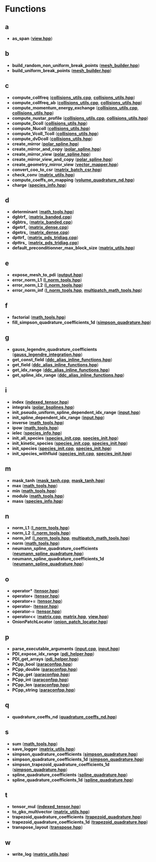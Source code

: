 
# Functions



## a

* **as\_span** ([**view.hpp**](view_8hpp.md))


## b

* **build\_random\_non\_uniform\_break\_points** ([**mesh\_builder.hpp**](mesh__builder_8hpp.md))
* **build\_uniform\_break\_points** ([**mesh\_builder.hpp**](mesh__builder_8hpp.md))


## c

* **compute\_collfreq** ([**collisions\_utils.cpp**](collisions__utils_8cpp.md), [**collisions\_utils.hpp**](collisions__utils_8hpp.md))
* **compute\_collfreq\_ab** ([**collisions\_utils.cpp**](collisions__utils_8cpp.md), [**collisions\_utils.hpp**](collisions__utils_8hpp.md))
* **compute\_momentum\_energy\_exchange** ([**collisions\_utils.cpp**](collisions__utils_8cpp.md), [**collisions\_utils.hpp**](collisions__utils_8hpp.md))
* **compute\_nustar\_profile** ([**collisions\_utils.cpp**](collisions__utils_8cpp.md), [**collisions\_utils.hpp**](collisions__utils_8hpp.md))
* **compute\_Dcoll** ([**collisions\_utils.hpp**](collisions__utils_8hpp.md))
* **compute\_Nucoll** ([**collisions\_utils.hpp**](collisions__utils_8hpp.md))
* **compute\_Vcoll\_Tcoll** ([**collisions\_utils.hpp**](collisions__utils_8hpp.md))
* **compute\_dvDcoll** ([**collisions\_utils.hpp**](collisions__utils_8hpp.md))
* **create\_mirror** ([**polar\_spline.hpp**](polar__spline_8hpp.md))
* **create\_mirror\_and\_copy** ([**polar\_spline.hpp**](polar__spline_8hpp.md))
* **create\_mirror\_view** ([**polar\_spline.hpp**](polar__spline_8hpp.md))
* **create\_mirror\_view\_and\_copy** ([**polar\_spline.hpp**](polar__spline_8hpp.md))
* **create\_geometry\_mirror\_view** ([**vector\_mapper.hpp**](vector__mapper_8hpp.md))
* **convert\_coo\_to\_csr** ([**matrix\_batch\_csr.hpp**](matrix__batch__csr_8hpp.md))
* **check\_conv** ([**matrix\_utils.hpp**](matrix__utils_8hpp.md))
* **compute\_coeffs\_on\_mapping** ([**volume\_quadrature\_nd.hpp**](volume__quadrature__nd_8hpp.md))
* **charge** ([**species\_info.hpp**](species__info_8hpp.md))


## d

* **determinant** ([**math\_tools.hpp**](math__tools_8hpp.md))
* **dgbtrf\_** ([**matrix\_banded.cpp**](matrix__banded_8cpp.md))
* **dgbtrs\_** ([**matrix\_banded.cpp**](matrix__banded_8cpp.md))
* **dgetrf\_** ([**matrix\_dense.cpp**](matrix__dense_8cpp.md))
* **dgetrs\_** ([**matrix\_dense.cpp**](matrix__dense_8cpp.md))
* **dpttrf\_** ([**matrix\_pds\_tridiag.cpp**](matrix__pds__tridiag_8cpp.md))
* **dpttrs\_** ([**matrix\_pds\_tridiag.cpp**](matrix__pds__tridiag_8cpp.md))
* **default\_preconditionner\_max\_block\_size** ([**matrix\_utils.hpp**](matrix__utils_8hpp.md))


## e

* **expose\_mesh\_to\_pdi** ([**output.hpp**](output_8hpp.md))
* **error\_norm\_L1** ([**l\_norm\_tools.hpp**](l__norm__tools_8hpp.md))
* **error\_norm\_L2** ([**l\_norm\_tools.hpp**](l__norm__tools_8hpp.md))
* **error\_norm\_inf** ([**l\_norm\_tools.hpp**](l__norm__tools_8hpp.md), [**multipatch\_math\_tools.hpp**](multipatch__math__tools_8hpp.md))


## f

* **factorial** ([**math\_tools.hpp**](math__tools_8hpp.md))
* **fill\_simpson\_quadrature\_coefficients\_1d** ([**simpson\_quadrature.hpp**](simpson__quadrature_8hpp.md))


## g

* **gauss\_legendre\_quadrature\_coefficients** ([**gauss\_legendre\_integration.hpp**](gauss__legendre__integration_8hpp.md))
* **get\_const\_field** ([**ddc\_alias\_inline\_functions.hpp**](ddc__alias__inline__functions_8hpp.md))
* **get\_field** ([**ddc\_alias\_inline\_functions.hpp**](ddc__alias__inline__functions_8hpp.md))
* **get\_idx\_range** ([**ddc\_alias\_inline\_functions.hpp**](ddc__alias__inline__functions_8hpp.md))
* **get\_spline\_idx\_range** ([**ddc\_alias\_inline\_functions.hpp**](ddc__alias__inline__functions_8hpp.md))


## i

* **index** ([**indexed\_tensor.hpp**](indexed__tensor_8hpp.md))
* **integrals** ([**polar\_bsplines.hpp**](polar__bsplines_8hpp.md))
* **init\_pseudo\_uniform\_spline\_dependent\_idx\_range** ([**input.hpp**](input_8hpp.md))
* **init\_spline\_dependent\_idx\_range** ([**input.hpp**](input_8hpp.md))
* **inverse** ([**math\_tools.hpp**](math__tools_8hpp.md))
* **ipow** ([**math\_tools.hpp**](math__tools_8hpp.md))
* **ielec** ([**species\_info.hpp**](species__info_8hpp.md))
* **init\_all\_species** ([**species\_init.cpp**](species__init_8cpp.md), [**species\_init.hpp**](species__init_8hpp.md))
* **init\_kinetic\_species** ([**species\_init.cpp**](species__init_8cpp.md), [**species\_init.hpp**](species__init_8hpp.md))
* **init\_species** ([**species\_init.cpp**](species__init_8cpp.md), [**species\_init.hpp**](species__init_8hpp.md))
* **init\_species\_withfluid** ([**species\_init.cpp**](species__init_8cpp.md), [**species\_init.hpp**](species__init_8hpp.md))


## m

* **mask\_tanh** ([**mask\_tanh.cpp**](mask__tanh_8cpp.md), [**mask\_tanh.hpp**](mask__tanh_8hpp.md))
* **max** ([**math\_tools.hpp**](math__tools_8hpp.md))
* **min** ([**math\_tools.hpp**](math__tools_8hpp.md))
* **modulo** ([**math\_tools.hpp**](math__tools_8hpp.md))
* **mass** ([**species\_info.hpp**](species__info_8hpp.md))


## n

* **norm\_L1** ([**l\_norm\_tools.hpp**](l__norm__tools_8hpp.md))
* **norm\_L2** ([**l\_norm\_tools.hpp**](l__norm__tools_8hpp.md))
* **norm\_inf** ([**l\_norm\_tools.hpp**](l__norm__tools_8hpp.md), [**multipatch\_math\_tools.hpp**](multipatch__math__tools_8hpp.md))
* **norm** ([**math\_tools.hpp**](math__tools_8hpp.md))
* **neumann\_spline\_quadrature\_coefficients** ([**neumann\_spline\_quadrature.hpp**](neumann__spline__quadrature_8hpp.md))
* **neumann\_spline\_quadrature\_coefficients\_1d** ([**neumann\_spline\_quadrature.hpp**](neumann__spline__quadrature_8hpp.md))


## o

* **operator\*** ([**tensor.hpp**](tensor_8hpp.md))
* **operator+** ([**tensor.hpp**](tensor_8hpp.md))
* **operator+=** ([**tensor.hpp**](tensor_8hpp.md))
* **operator-** ([**tensor.hpp**](tensor_8hpp.md))
* **operator-=** ([**tensor.hpp**](tensor_8hpp.md))
* **operator&lt;&lt;** ([**matrix.cpp**](matrix_8cpp.md), [**matrix.hpp**](matrix_8hpp.md), [**view.hpp**](view_8hpp.md))
* **OnionPatchLocator** ([**onion\_patch\_locator.hpp**](onion__patch__locator_8hpp.md))


## p

* **parse\_executable\_arguments** ([**input.cpp**](input_8cpp.md), [**input.hpp**](input_8hpp.md))
* **PDI\_expose\_idx\_range** ([**pdi\_helper.hpp**](pdi__helper_8hpp.md))
* **PDI\_get\_arrays** ([**pdi\_helper.hpp**](pdi__helper_8hpp.md))
* **PCpp\_bool** ([**paraconfpp.hpp**](paraconfpp_8hpp.md))
* **PCpp\_double** ([**paraconfpp.hpp**](paraconfpp_8hpp.md))
* **PCpp\_get** ([**paraconfpp.hpp**](paraconfpp_8hpp.md))
* **PCpp\_int** ([**paraconfpp.hpp**](paraconfpp_8hpp.md))
* **PCpp\_len** ([**paraconfpp.hpp**](paraconfpp_8hpp.md))
* **PCpp\_string** ([**paraconfpp.hpp**](paraconfpp_8hpp.md))


## q

* **quadrature\_coeffs\_nd** ([**quadrature\_coeffs\_nd.hpp**](quadrature__coeffs__nd_8hpp.md))


## s

* **sum** ([**math\_tools.hpp**](math__tools_8hpp.md))
* **save\_logger** ([**matrix\_utils.hpp**](matrix__utils_8hpp.md))
* **simpson\_quadrature\_coefficients** ([**simpson\_quadrature.hpp**](simpson__quadrature_8hpp.md))
* **simpson\_quadrature\_coefficients\_1d** ([**simpson\_quadrature.hpp**](simpson__quadrature_8hpp.md))
* **simpson\_trapezoid\_quadrature\_coefficients\_1d** ([**simpson\_quadrature.hpp**](simpson__quadrature_8hpp.md))
* **spline\_quadrature\_coefficients** ([**spline\_quadrature.hpp**](spline__quadrature_8hpp.md))
* **spline\_quadrature\_coefficients\_1d** ([**spline\_quadrature.hpp**](spline__quadrature_8hpp.md))


## t

* **tensor\_mul** ([**indexed\_tensor.hpp**](indexed__tensor_8hpp.md))
* **to\_gko\_multivector** ([**matrix\_utils.hpp**](matrix__utils_8hpp.md))
* **trapezoid\_quadrature\_coefficients** ([**trapezoid\_quadrature.hpp**](trapezoid__quadrature_8hpp.md))
* **trapezoid\_quadrature\_coefficients\_1d** ([**trapezoid\_quadrature.hpp**](trapezoid__quadrature_8hpp.md))
* **transpose\_layout** ([**transpose.hpp**](transpose_8hpp.md))


## w

* **write\_log** ([**matrix\_utils.hpp**](matrix__utils_8hpp.md))




